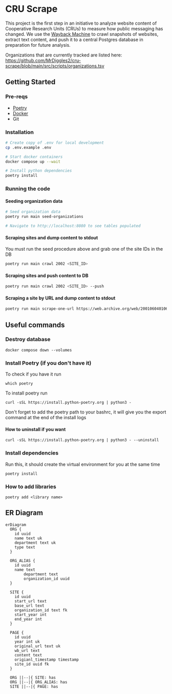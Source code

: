 # CRU Scrape

This project is the first step in an initiative to analyze website content of Cooperative Research Units (CRUs) to measure how public messaging has changed. We use the [Wayback Machine](https://web.archive.org/) to crawl snapshots of websites, extract text content, and push it to a central Postgres database in preparation for future analysis.

Organizations that are currently tracked are listed here: https://github.com/MrDiggles2/cru-scrape/blob/main/src/scripts/organizations.tsv

## Getting Started

### Pre-reqs

* [Poetry](https://python-poetry.org/)
* [Docker](https://www.docker.com/)
* Git

### Installation

```bash
# Create copy of .env for local development
cp .env.example .env

# Start docker containers
docker compose up --wait

# Install python dependencies
poetry install
```

### Running the code

#### Seeding organization data

```bash
# Seed organization data
poetry run main seed-organizations

# Navigate to http://localhost:8080 to see tables populated
```

#### Scraping sites and dump content to stdout

You must run the seed procedure above and grab one of the site IDs in the DB

```bash
poetry run main crawl 2002 <SITE_ID>
```

#### Scraping sites and push content to DB

```bash
poetry run main crawl 2002 <SITE_ID> --push
```

#### Scraping a site by URL and dump content to stdout

```bash
poetry run main scrape-one-url https://web.archive.org/web/20010604010635/http://janus.state.me.us/ifw/index.htm
```

## Useful commands

### Destroy database
```
docker compose down --volumes
```

### Install Poetry (if you don't have it)
To check if you have it run
```
which poetry
```
To install poetry run
```
curl -sSL https://install.python-poetry.org | python3 -
```

Don't forget to add the poetry path to your bashrc, it will give you the export command at the end of the install logs

#### How to uninstall if you want
```
curl -sSL https://install.python-poetry.org | python3 - --uninstall
```

### Install dependencies

Run this, it should create the virtual environment for you at the same time
```
poetry install
```

### How to add libraries
```
poetry add <library name>
```

## ER Diagram

```mermaid
erDiagram
  ORG {
    id uuid
    name text uk
    department text uk
    type text
  }
  
  ORG_ALIAS {
  	id uuid
  	name text
		department text
		organization_id uuid
  }

  SITE {
    id uuid
    start_url text
    base_url text
    organization_id text fk
    start_year int
    end_year int
  }

  PAGE {
    id uuid
    year int uk
    original_url text uk
    wb_url text
    content text
    origianl_timestamp timestamp
    site_id uuid fk
  }
  
  ORG ||--|{ SITE: has
  ORG ||--|{ ORG_ALIAS: has
  SITE ||--|{ PAGE: has
```
